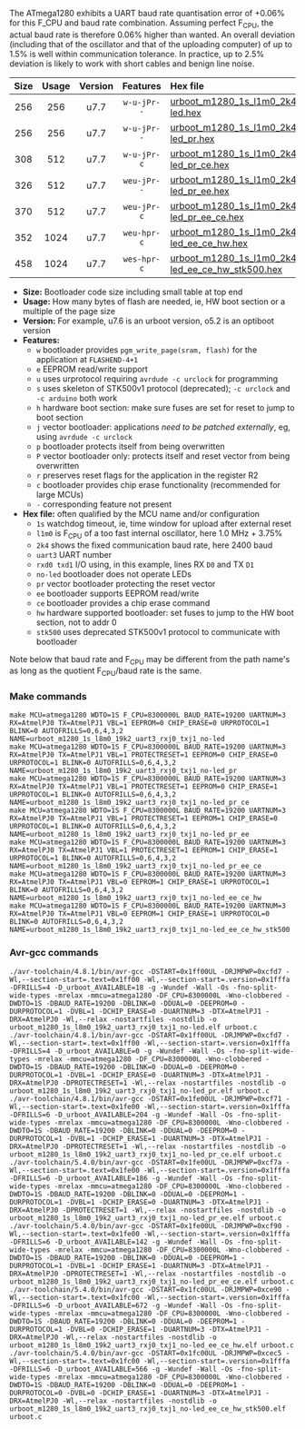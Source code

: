 The ATmega1280 exhibits a UART baud rate quantisation error of +0.06% for this F_CPU and baud rate combination. Assuming perfect F<sub>CPU</sub>, the actual baud rate is therefore 0.06% higher than wanted. An overall deviation (including that of the oscillator and that of the uploading computer) of up to 1.5% is well within communication tolerance. In practice, up to 2.5% deviation is likely to work with short cables and benign line noise.

|Size|Usage|Version|Features|Hex file|
|:-:|:-:|:-:|:-:|:--|
|256|256|u7.7|`w-u-jPr--`|[urboot_m1280_1s_l1m0_2k4_uart3_rxj0_txj1_no-led.hex](https://raw.githubusercontent.com/stefanrueger/urboot.hex/main/mcus/atmega1280/watchdog_1_s/internal_oscillator_l%2B3.75%25/%2B1m000000_hz/%2B%2B%2B2k4_baud/uart3_rxj0_txj1/no-led/urboot_m1280_1s_l1m0_2k4_uart3_rxj0_txj1_no-led.hex)|
|256|256|u7.7|`w-u-jPr--`|[urboot_m1280_1s_l1m0_2k4_uart3_rxj0_txj1_no-led_pr.hex](https://raw.githubusercontent.com/stefanrueger/urboot.hex/main/mcus/atmega1280/watchdog_1_s/internal_oscillator_l%2B3.75%25/%2B1m000000_hz/%2B%2B%2B2k4_baud/uart3_rxj0_txj1/no-led/urboot_m1280_1s_l1m0_2k4_uart3_rxj0_txj1_no-led_pr.hex)|
|308|512|u7.7|`w-u-jPr-c`|[urboot_m1280_1s_l1m0_2k4_uart3_rxj0_txj1_no-led_pr_ce.hex](https://raw.githubusercontent.com/stefanrueger/urboot.hex/main/mcus/atmega1280/watchdog_1_s/internal_oscillator_l%2B3.75%25/%2B1m000000_hz/%2B%2B%2B2k4_baud/uart3_rxj0_txj1/no-led/urboot_m1280_1s_l1m0_2k4_uart3_rxj0_txj1_no-led_pr_ce.hex)|
|326|512|u7.7|`weu-jPr--`|[urboot_m1280_1s_l1m0_2k4_uart3_rxj0_txj1_no-led_pr_ee.hex](https://raw.githubusercontent.com/stefanrueger/urboot.hex/main/mcus/atmega1280/watchdog_1_s/internal_oscillator_l%2B3.75%25/%2B1m000000_hz/%2B%2B%2B2k4_baud/uart3_rxj0_txj1/no-led/urboot_m1280_1s_l1m0_2k4_uart3_rxj0_txj1_no-led_pr_ee.hex)|
|370|512|u7.7|`weu-jPr-c`|[urboot_m1280_1s_l1m0_2k4_uart3_rxj0_txj1_no-led_pr_ee_ce.hex](https://raw.githubusercontent.com/stefanrueger/urboot.hex/main/mcus/atmega1280/watchdog_1_s/internal_oscillator_l%2B3.75%25/%2B1m000000_hz/%2B%2B%2B2k4_baud/uart3_rxj0_txj1/no-led/urboot_m1280_1s_l1m0_2k4_uart3_rxj0_txj1_no-led_pr_ee_ce.hex)|
|352|1024|u7.7|`weu-hpr-c`|[urboot_m1280_1s_l1m0_2k4_uart3_rxj0_txj1_no-led_ee_ce_hw.hex](https://raw.githubusercontent.com/stefanrueger/urboot.hex/main/mcus/atmega1280/watchdog_1_s/internal_oscillator_l%2B3.75%25/%2B1m000000_hz/%2B%2B%2B2k4_baud/uart3_rxj0_txj1/no-led/urboot_m1280_1s_l1m0_2k4_uart3_rxj0_txj1_no-led_ee_ce_hw.hex)|
|458|1024|u7.7|`wes-hpr-c`|[urboot_m1280_1s_l1m0_2k4_uart3_rxj0_txj1_no-led_ee_ce_hw_stk500.hex](https://raw.githubusercontent.com/stefanrueger/urboot.hex/main/mcus/atmega1280/watchdog_1_s/internal_oscillator_l%2B3.75%25/%2B1m000000_hz/%2B%2B%2B2k4_baud/uart3_rxj0_txj1/no-led/urboot_m1280_1s_l1m0_2k4_uart3_rxj0_txj1_no-led_ee_ce_hw_stk500.hex)|

- **Size:** Bootloader code size including small table at top end
- **Usage:** How many bytes of flash are needed, ie, HW boot section or a multiple of the page size
- **Version:** For example, u7.6 is an urboot version, o5.2 is an optiboot version
- **Features:**
  + `w` bootloader provides `pgm_write_page(sram, flash)` for the application at `FLASHEND-4+1`
  + `e` EEPROM read/write support
  + `u` uses urprotocol requiring `avrdude -c urclock` for programming
  + `s` uses skeleton of STK500v1 protocol (deprecated); `-c urclock` and `-c arduino` both work
  + `h` hardware boot section: make sure fuses are set for reset to jump to boot section
  + `j` vector bootloader: applications *need to be patched externally*, eg, using `avrdude -c urclock`
  + `p` bootloader protects itself from being overwritten
  + `P` vector bootloader only: protects itself and reset vector from being overwritten
  + `r` preserves reset flags for the application in the register R2
  + `c` bootloader provides chip erase functionality (recommended for large MCUs)
  + `-` corresponding feature not present
- **Hex file:** often qualified by the MCU name and/or configuration
  + `1s` watchdog timeout, ie, time window for upload after external reset
  + `l1m0` is F<sub>CPU</sub> of a too fast internal oscillator, here 1.0 MHz + 3.75%
  + `2k4` shows the fixed communication baud rate, here 2400 baud
  + `uart3` UART number
  + `rxd0 txd1` I/O using, in this example, lines RX `D0` and TX `D1`
  + `no-led` bootloader does not operate LEDs
  + `pr` vector bootloader protecting the reset vector
  + `ee` bootloader supports EEPROM read/write
  + `ce` bootloader provides a chip erase command
  + `hw` hardware supported bootloader: set fuses to jump to the HW boot section, not to addr 0
  + `stk500` uses deprecated STK500v1 protocol to communicate with bootloader


Note below that baud rate and F<sub>CPU</sub> may be different from the path name's as long as the quotient F<sub>CPU</sub>/baud rate is the same.

### Make commands
```
make MCU=atmega1280 WDTO=1S F_CPU=8300000L BAUD_RATE=19200 UARTNUM=3 RX=AtmelPJ0 TX=AtmelPJ1 VBL=1 EEPROM=0 CHIP_ERASE=0 URPROTOCOL=1 BLINK=0 AUTOFRILLS=0,6,4,3,2 NAME=urboot_m1280_1s_l8m0_19k2_uart3_rxj0_txj1_no-led
make MCU=atmega1280 WDTO=1S F_CPU=8300000L BAUD_RATE=19200 UARTNUM=3 RX=AtmelPJ0 TX=AtmelPJ1 VBL=1 PROTECTRESET=1 EEPROM=0 CHIP_ERASE=0 URPROTOCOL=1 BLINK=0 AUTOFRILLS=0,6,4,3,2 NAME=urboot_m1280_1s_l8m0_19k2_uart3_rxj0_txj1_no-led_pr
make MCU=atmega1280 WDTO=1S F_CPU=8300000L BAUD_RATE=19200 UARTNUM=3 RX=AtmelPJ0 TX=AtmelPJ1 VBL=1 PROTECTRESET=1 EEPROM=0 CHIP_ERASE=1 URPROTOCOL=1 BLINK=0 AUTOFRILLS=0,6,4,3,2 NAME=urboot_m1280_1s_l8m0_19k2_uart3_rxj0_txj1_no-led_pr_ce
make MCU=atmega1280 WDTO=1S F_CPU=8300000L BAUD_RATE=19200 UARTNUM=3 RX=AtmelPJ0 TX=AtmelPJ1 VBL=1 PROTECTRESET=1 EEPROM=1 CHIP_ERASE=0 URPROTOCOL=1 BLINK=0 AUTOFRILLS=0,6,4,3,2 NAME=urboot_m1280_1s_l8m0_19k2_uart3_rxj0_txj1_no-led_pr_ee
make MCU=atmega1280 WDTO=1S F_CPU=8300000L BAUD_RATE=19200 UARTNUM=3 RX=AtmelPJ0 TX=AtmelPJ1 VBL=1 PROTECTRESET=1 EEPROM=1 CHIP_ERASE=1 URPROTOCOL=1 BLINK=0 AUTOFRILLS=0,6,4,3,2 NAME=urboot_m1280_1s_l8m0_19k2_uart3_rxj0_txj1_no-led_pr_ee_ce
make MCU=atmega1280 WDTO=1S F_CPU=8300000L BAUD_RATE=19200 UARTNUM=3 RX=AtmelPJ0 TX=AtmelPJ1 VBL=0 EEPROM=1 CHIP_ERASE=1 URPROTOCOL=1 BLINK=0 AUTOFRILLS=0,6,4,3,2 NAME=urboot_m1280_1s_l8m0_19k2_uart3_rxj0_txj1_no-led_ee_ce_hw
make MCU=atmega1280 WDTO=1S F_CPU=8300000L BAUD_RATE=19200 UARTNUM=3 RX=AtmelPJ0 TX=AtmelPJ1 VBL=0 EEPROM=1 CHIP_ERASE=1 URPROTOCOL=0 BLINK=0 AUTOFRILLS=0,6,4,3,2 NAME=urboot_m1280_1s_l8m0_19k2_uart3_rxj0_txj1_no-led_ee_ce_hw_stk500
```

### Avr-gcc commands
```
./avr-toolchain/4.8.1/bin/avr-gcc -DSTART=0x1ff00UL -DRJMPWP=0xcfd7 -Wl,--section-start=.text=0x1ff00 -Wl,--section-start=.version=0x1fffa -DFRILLS=4 -D_urboot_AVAILABLE=18 -g -Wundef -Wall -Os -fno-split-wide-types -mrelax -mmcu=atmega1280 -DF_CPU=8300000L -Wno-clobbered -DWDTO=1S -DBAUD_RATE=19200 -DBLINK=0 -DDUAL=0 -DEEPROM=0 -DURPROTOCOL=1 -DVBL=1 -DCHIP_ERASE=0 -DUARTNUM=3 -DTX=AtmelPJ1 -DRX=AtmelPJ0 -Wl,--relax -nostartfiles -nostdlib -o urboot_m1280_1s_l8m0_19k2_uart3_rxj0_txj1_no-led.elf urboot.c
./avr-toolchain/4.8.1/bin/avr-gcc -DSTART=0x1ff00UL -DRJMPWP=0xcfd7 -Wl,--section-start=.text=0x1ff00 -Wl,--section-start=.version=0x1fffa -DFRILLS=4 -D_urboot_AVAILABLE=0 -g -Wundef -Wall -Os -fno-split-wide-types -mrelax -mmcu=atmega1280 -DF_CPU=8300000L -Wno-clobbered -DWDTO=1S -DBAUD_RATE=19200 -DBLINK=0 -DDUAL=0 -DEEPROM=0 -DURPROTOCOL=1 -DVBL=1 -DCHIP_ERASE=0 -DUARTNUM=3 -DTX=AtmelPJ1 -DRX=AtmelPJ0 -DPROTECTRESET=1 -Wl,--relax -nostartfiles -nostdlib -o urboot_m1280_1s_l8m0_19k2_uart3_rxj0_txj1_no-led_pr.elf urboot.c
./avr-toolchain/4.8.1/bin/avr-gcc -DSTART=0x1fe00UL -DRJMPWP=0xcf71 -Wl,--section-start=.text=0x1fe00 -Wl,--section-start=.version=0x1fffa -DFRILLS=6 -D_urboot_AVAILABLE=204 -g -Wundef -Wall -Os -fno-split-wide-types -mrelax -mmcu=atmega1280 -DF_CPU=8300000L -Wno-clobbered -DWDTO=1S -DBAUD_RATE=19200 -DBLINK=0 -DDUAL=0 -DEEPROM=0 -DURPROTOCOL=1 -DVBL=1 -DCHIP_ERASE=1 -DUARTNUM=3 -DTX=AtmelPJ1 -DRX=AtmelPJ0 -DPROTECTRESET=1 -Wl,--relax -nostartfiles -nostdlib -o urboot_m1280_1s_l8m0_19k2_uart3_rxj0_txj1_no-led_pr_ce.elf urboot.c
./avr-toolchain/5.4.0/bin/avr-gcc -DSTART=0x1fe00UL -DRJMPWP=0xcf7a -Wl,--section-start=.text=0x1fe00 -Wl,--section-start=.version=0x1fffa -DFRILLS=6 -D_urboot_AVAILABLE=186 -g -Wundef -Wall -Os -fno-split-wide-types -mrelax -mmcu=atmega1280 -DF_CPU=8300000L -Wno-clobbered -DWDTO=1S -DBAUD_RATE=19200 -DBLINK=0 -DDUAL=0 -DEEPROM=1 -DURPROTOCOL=1 -DVBL=1 -DCHIP_ERASE=0 -DUARTNUM=3 -DTX=AtmelPJ1 -DRX=AtmelPJ0 -DPROTECTRESET=1 -Wl,--relax -nostartfiles -nostdlib -o urboot_m1280_1s_l8m0_19k2_uart3_rxj0_txj1_no-led_pr_ee.elf urboot.c
./avr-toolchain/5.4.0/bin/avr-gcc -DSTART=0x1fe00UL -DRJMPWP=0xcf90 -Wl,--section-start=.text=0x1fe00 -Wl,--section-start=.version=0x1fffa -DFRILLS=6 -D_urboot_AVAILABLE=142 -g -Wundef -Wall -Os -fno-split-wide-types -mrelax -mmcu=atmega1280 -DF_CPU=8300000L -Wno-clobbered -DWDTO=1S -DBAUD_RATE=19200 -DBLINK=0 -DDUAL=0 -DEEPROM=1 -DURPROTOCOL=1 -DVBL=1 -DCHIP_ERASE=1 -DUARTNUM=3 -DTX=AtmelPJ1 -DRX=AtmelPJ0 -DPROTECTRESET=1 -Wl,--relax -nostartfiles -nostdlib -o urboot_m1280_1s_l8m0_19k2_uart3_rxj0_txj1_no-led_pr_ee_ce.elf urboot.c
./avr-toolchain/5.4.0/bin/avr-gcc -DSTART=0x1fc00UL -DRJMPWP=0xce90 -Wl,--section-start=.text=0x1fc00 -Wl,--section-start=.version=0x1fffa -DFRILLS=6 -D_urboot_AVAILABLE=672 -g -Wundef -Wall -Os -fno-split-wide-types -mrelax -mmcu=atmega1280 -DF_CPU=8300000L -Wno-clobbered -DWDTO=1S -DBAUD_RATE=19200 -DBLINK=0 -DDUAL=0 -DEEPROM=1 -DURPROTOCOL=1 -DVBL=0 -DCHIP_ERASE=1 -DUARTNUM=3 -DTX=AtmelPJ1 -DRX=AtmelPJ0 -Wl,--relax -nostartfiles -nostdlib -o urboot_m1280_1s_l8m0_19k2_uart3_rxj0_txj1_no-led_ee_ce_hw.elf urboot.c
./avr-toolchain/5.4.0/bin/avr-gcc -DSTART=0x1fc00UL -DRJMPWP=0xcec5 -Wl,--section-start=.text=0x1fc00 -Wl,--section-start=.version=0x1fffa -DFRILLS=6 -D_urboot_AVAILABLE=566 -g -Wundef -Wall -Os -fno-split-wide-types -mrelax -mmcu=atmega1280 -DF_CPU=8300000L -Wno-clobbered -DWDTO=1S -DBAUD_RATE=19200 -DBLINK=0 -DDUAL=0 -DEEPROM=1 -DURPROTOCOL=0 -DVBL=0 -DCHIP_ERASE=1 -DUARTNUM=3 -DTX=AtmelPJ1 -DRX=AtmelPJ0 -Wl,--relax -nostartfiles -nostdlib -o urboot_m1280_1s_l8m0_19k2_uart3_rxj0_txj1_no-led_ee_ce_hw_stk500.elf urboot.c
```

